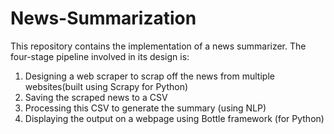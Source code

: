 # News-Summarization

This repository contains the implementation of a news summarizer.
The four-stage pipeline involved in its design is:
1) Designing a web scraper to scrap off the news from multiple websites(built using Scrapy for Python)
2) Saving the scraped news to a CSV
3) Processing this CSV to generate the summary (using NLP)
4) Displaying the output on a webpage using Bottle framework (for Python)
